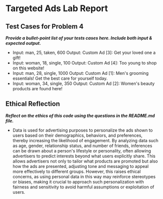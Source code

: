 # Targeted Ads Lab Report

## Test Cases for Problem 4
***Provide a bullet-point list of your tests cases here. Include both input & expected output.***
* Input: man, 25, taken, 600 Output: Custom Ad [3]: Get your loved one a gift!
* Input: woman, 18, single, 100 Output: Custom Ad [4]: Too young to shop on this website!
* Input: man, 28, single, 1000 Output: Custom Ad [1]: Men's grooming essentials! Get the best care for yourself today.
* Input: woman, 34, single, 350 Output: Custom Ad [2]: Women's beauty products are found here!


## Ethical Reflection
***Reflect on the ethics of this code using the questions in the README.md file.***
* Data is used for advertising purposes to personalize the ads shown to users based on their demographics, behaviors, and preferences, thereby increasing the likelihood of engagement. By analyzing data such as age, gender, relationship status, and number of friends, inferences can be drawn about a person's lifestyle or personality, often allowing advertisers to predict interests beyond what users explicitly share. This allows advertisers not only to tailor what products are promoted but also how the ads are presented, adjusting tone and messaging to appeal more effectively to different groups. However, this raises ethical concerns, as using personal data in this way may reinforce stereotypes or biases, making it crucial to approach such personalization with fairness and sensitivity to avoid harmful assumptions or exploitation of users.

